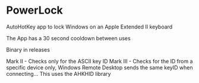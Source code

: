 # PowerLock
AutoHotKey app to lock Windows on an Apple Extended II keyboard

The App has a 30 second cooldown between uses


Binary in releases

Mark II - Checks only for the ASCII key ID
Mark III - Checks for the ID from a specific device only, Windows Remote Desktop sends the same keyID when connecting... This uses the AHKHID library

